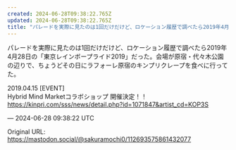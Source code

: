 ```yaml
---
created: 2024-06-28T09:38:22.765Z
updated: 2024-06-28T09:38:22.765Z
title: "パレードを実際に見たのは1回だけだけど、ロケーション履歴で調べたら2019年4月[...]"
---
```


<p>パレードを実際に見たのは1回だけだけど、ロケーション履歴で調べたら2019年4月28日の「東京レインボープライド2019」だった。会場が原宿・代々木公園の辺りで、ちょうどその日にラフォーレ原宿のキンプリクレープを食べに行ってた。</p><p>2019.04.15 [EVENT]<br />Hybrid Mind Marketコラボショップ 開催決定！！<br /><a href="https://kinpri.com/sss/news/detail.php?id=1071847&amp;artist_cd=KOP3S" target="_blank" rel="nofollow noopener" translate="no"><span class="invisible">https://</span><span class="ellipsis">kinpri.com/sss/news/detail.php</span><span class="invisible">?id=1071847&amp;artist_cd=KOP3S</span></a></p>

&mdash; 2024-06-28 09:38:22 UTC

Original URL: https://mastodon.social/@sakuramochi0/112693575861432077
